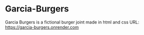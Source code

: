 # Garcia-Burgers
Garcia Burgers is a fictional burger joint made in html and css
URL: https://garcia-burgers.onrender.com
